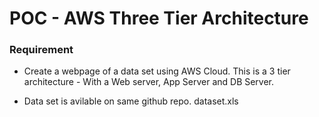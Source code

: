 # POC - AWS Three Tier Architecture

### Requirement

- Create a webpage of a data set using AWS Cloud. This is a 3 tier architecture - With a Web server, App Server and DB Server.

- Data set is avilable on same github repo. dataset.xls
